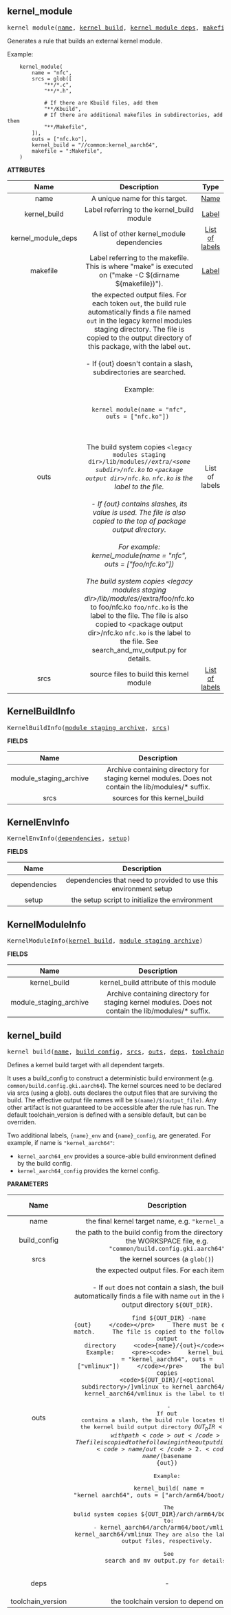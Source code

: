 <!-- Generated with Stardoc: http://skydoc.bazel.build -->

<a name="#kernel_module"></a>

## kernel_module

<pre>
kernel_module(<a href="#kernel_module-name">name</a>, <a href="#kernel_module-kernel_build">kernel_build</a>, <a href="#kernel_module-kernel_module_deps">kernel_module_deps</a>, <a href="#kernel_module-makefile">makefile</a>, <a href="#kernel_module-outs">outs</a>, <a href="#kernel_module-srcs">srcs</a>)
</pre>

Generates a rule that builds an external kernel module.

Example:

```
    kernel_module(
        name = "nfc",
        srcs = glob([
            "**/*.c",
            "**/*.h",

            # If there are Kbuild files, add them
            "**/Kbuild",
            # If there are additional makefiles in subdirectories, add them
            "**/Makefile",
        ]),
        outs = ["nfc.ko"],
        kernel_build = "//common:kernel_aarch64",
        makefile = ":Makefile",
    )
```


**ATTRIBUTES**


| Name  | Description | Type | Mandatory | Default |
| :-------------: | :-------------: | :-------------: | :-------------: | :-------------: |
| name |  A unique name for this target.   | <a href="https://bazel.build/docs/build-ref.html#name">Name</a> | required |  |
| kernel_build |  Label referring to the kernel_build module   | <a href="https://bazel.build/docs/build-ref.html#labels">Label</a> | required |  |
| kernel_module_deps |  A list of other kernel_module dependencies   | <a href="https://bazel.build/docs/build-ref.html#labels">List of labels</a> | optional | [] |
| makefile |  Label referring to the makefile. This is where "make" is executed on ("make -C $(dirname ${makefile})").   | <a href="https://bazel.build/docs/build-ref.html#labels">Label</a> | optional | None |
| outs |  the expected output files. For each token <code>out</code>, the build rule automatically finds a file named <code>out</code> in the legacy kernel modules staging directory. The file is copied to the output directory of this package, with the label <code>out</code>.<br><br>- If {out} doesn't contain a slash, subdirectories are searched.<br><br>Example: <pre><code> kernel_module(name = "nfc", outs = ["nfc.ko"]) </code></pre><br><br>The build system copies   <code>&lt;legacy modules staging dir&gt;/lib/modules/*/extra/&lt;some subdir&gt;/nfc.ko</code> to   <code>&lt;package output dir&gt;/nfc.ko</code>. <code>nfc.ko</code> is the label to the file.<br><br>- If {out} contains slashes, its value is used. The file is also copied   to the top of package output directory.<br><br>For example: kernel_module(name = "nfc", outs = ["foo/nfc.ko"])<br><br>The build system copies   &lt;legacy modules staging dir&gt;/lib/modules/*/extra/foo/nfc.ko to   foo/nfc.ko <code>foo/nfc.ko</code> is the label to the file. The file is also copied to   &lt;package output dir&gt;/nfc.ko <code>nfc.ko</code> is the label to the file. See search_and_mv_output.py for details.   | List of labels | optional | None |
| srcs |  source files to build this kernel module   | <a href="https://bazel.build/docs/build-ref.html#labels">List of labels</a> | required |  |


<a name="#KernelBuildInfo"></a>

## KernelBuildInfo

<pre>
KernelBuildInfo(<a href="#KernelBuildInfo-module_staging_archive">module_staging_archive</a>, <a href="#KernelBuildInfo-srcs">srcs</a>)
</pre>



**FIELDS**


| Name  | Description |
| :-------------: | :-------------: |
| module_staging_archive |  Archive containing directory for staging kernel modules. Does not contain the lib/modules/* suffix.    |
| srcs |  sources for this kernel_build    |


<a name="#KernelEnvInfo"></a>

## KernelEnvInfo

<pre>
KernelEnvInfo(<a href="#KernelEnvInfo-dependencies">dependencies</a>, <a href="#KernelEnvInfo-setup">setup</a>)
</pre>



**FIELDS**


| Name  | Description |
| :-------------: | :-------------: |
| dependencies |  dependencies that need to provided to use this environment setup    |
| setup |  the setup script to initialize the environment    |


<a name="#KernelModuleInfo"></a>

## KernelModuleInfo

<pre>
KernelModuleInfo(<a href="#KernelModuleInfo-kernel_build">kernel_build</a>, <a href="#KernelModuleInfo-module_staging_archive">module_staging_archive</a>)
</pre>



**FIELDS**


| Name  | Description |
| :-------------: | :-------------: |
| kernel_build |  kernel_build attribute of this module    |
| module_staging_archive |  Archive containing directory for staging kernel modules. Does not contain the lib/modules/* suffix.    |


<a name="#kernel_build"></a>

## kernel_build

<pre>
kernel_build(<a href="#kernel_build-name">name</a>, <a href="#kernel_build-build_config">build_config</a>, <a href="#kernel_build-srcs">srcs</a>, <a href="#kernel_build-outs">outs</a>, <a href="#kernel_build-deps">deps</a>, <a href="#kernel_build-toolchain_version">toolchain_version</a>)
</pre>

Defines a kernel build target with all dependent targets.

   It uses a build_config to construct a deterministic build environment
   (e.g. `common/build.config.gki.aarch64`). The kernel sources need to be
   declared via srcs (using a glob). outs declares the output files
   that are surviving the build. The effective output file names will be
   `$(name)/$(output_file)`. Any other artifact is not guaranteed to be
   accessible after the rule has run. The default toolchain_version is
   defined with a sensible default, but can be overriden.

   Two additional labels, `{name}_env` and `{name}_config`, are generated.
   For example, if name is `"kernel_aarch64"`:
   - `kernel_aarch64_env` provides a source-able build environment defined
     by the build config.
   - `kernel_aarch64_config` provides the kernel config.


**PARAMETERS**


| Name  | Description | Default Value |
| :-------------: | :-------------: | :-------------: |
| name |  the final kernel target name, e.g. <code>"kernel_aarch64"</code>   |  none |
| build_config |  the path to the build config from the directory containing    the WORKSPACE file, e.g. <code>"common/build.config.gki.aarch64"</code>   |  none |
| srcs |  the kernel sources (a <code>glob()</code>)   |  none |
| outs |  the expected output files. For each item <code>out</code>:<br><br>  - If <code>out</code> does not contain a slash, the build rule     automatically finds a file with name <code>out</code> in the kernel     build output directory <code>${OUT_DIR}</code>.     <pre><code>     find ${OUT_DIR} -name {out}     </code></pre>     There must be exactly one match.     The file is copied to the following in the output directory     <code>{name}/{out}</code><br><br>    Example:     <pre><code>     kernel_build(name = "kernel_aarch64", outs = ["vmlinux"])     </code></pre>     The bulid system copies <code>${OUT_DIR}/[&lt;optional subdirectory&gt;/]vmlinux</code>     to <code>kernel_aarch64/vmlinux</code>.     <code>kernel_aarch64/vmlinux</code> is the label to the file.<br><br>  - If <code>out</code> contains a slash, the build rule locates the file in the     kernel build output directory <code>${OUT_DIR}</code> with path <code>out</code>     The file is copied to the following in the output directory       1. <code>{name}/{out}</code>       2. <code>{name}/$(basename {out})</code><br><br>    Example:     <pre><code>     kernel_build(       name = "kernel_aarch64",       outs = ["arch/arm64/boot/vmlinux"])     </code></pre>     The bulid system copies       <code>${OUT_DIR}/arch/arm64/boot/vmlinux</code>     to:       - <code>kernel_aarch64/arch/arm64/boot/vmlinux</code>       - <code>kernel_aarch64/vmlinux</code>     They are also the labels to the output files, respectively.<br><br>    See <code>search_and_mv_output.py</code> for details.   |  none |
| deps |  <p align="center"> - </p>   |  <code>()</code> |
| toolchain_version |  the toolchain version to depend on   |  <code>"r416183b"</code> |


